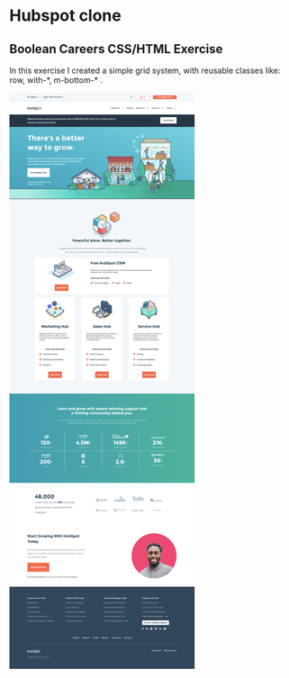 # Hubspot clone
## Boolean Careers CSS/HTML Exercise

In this exercise I created a simple grid system, with reusable classes like:
row, with-\*, m-bottom\-* .

![Hubspot clone](screen/hubspot.png)